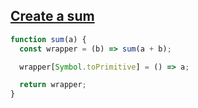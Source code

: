 ## [Create a sum](https://bigfrontend.dev/problem/create-a-sum)

<!-- notecardId: 1739454828062 -->

```js
function sum(a) {
  const wrapper = (b) => sum(a + b);

  wrapper[Symbol.toPrimitive] = () => a;

  return wrapper;
}
```
